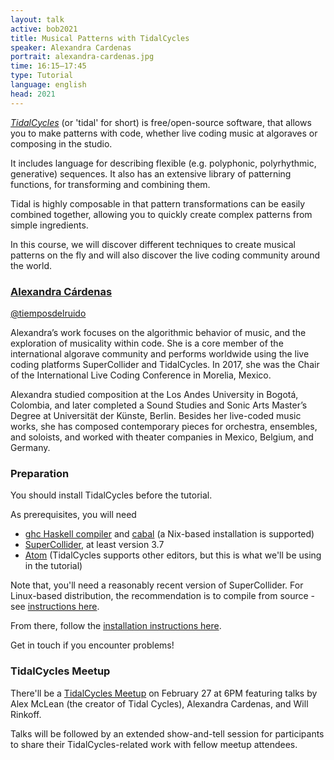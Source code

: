 ```yaml
---
layout: talk
active: bob2021
title: Musical Patterns with TidalCycles 
speaker: Alexandra Cardenas
portrait: alexandra-cardenas.jpg
time: 16:15–17:45
type: Tutorial
language: english
head: 2021
---
```


[*TidalCycles*](https://tidalcycles.org/) (or 'tidal' for short) is
free/open-source software, that allows you to make patterns with code,
whether live coding music at algoraves or composing in the studio.

It includes language for describing flexible (e.g. polyphonic,
polyrhythmic, generative) sequences. It also has an extensive library of
patterning functions, for transforming and combining them.

Tidal is highly composable in that pattern transformations can be easily
combined together, allowing you to quickly create complex patterns from
simple ingredients.

In this course, we will discover different techniques to create musical
patterns on the fly and will also discover the live coding community around
the world.

### [Alexandra Cárdenas](http://cargocollective.com/tiemposdelruido)

[@tiemposdelruido](https://twitter.com/tiemposdelruido)

Alexandra’s work focuses
on the algorithmic behavior of music, and the exploration of musicality
within code. She is a core member of the international algorave community
and performs worldwide using the live coding platforms SuperCollider and
TidalCycles. In 2017, she was the Chair of the International Live Coding
Conference in Morelia, Mexico.

Alexandra studied composition at the Los Andes University in Bogotá,
Colombia, and later completed a Sound Studies and Sonic Arts Master’s
Degree at Universität der Künste, Berlin. Besides her live-coded music
works, she has composed contemporary pieces for orchestra, ensembles, and
soloists, and worked with theater companies in Mexico, Belgium, and Germany.

### Preparation

You should install TidalCycles before the tutorial.

As prerequisites, you will need

- [ghc Haskell compiler](https://www.haskell.org/ghc/) and [cabal](https://www.haskell.org/cabal/)  (a Nix-based installation
  is supported)
- [SuperCollider](https://supercollider.github.io/), at least version 3.7
- [Atom](https://atom.io/) (TidalCycles supports other editors, but this is what
  we'll be using in the tutorial)
  
Note that, you'll need a reasonably recent version of SuperCollider.
For Linux-based distribution, the recommendation is to compile from
source - see [instructions here](https://tidalcycles.org/Linux_installation).

From there, follow the [installation instructions
here](https://tidalcycles.org/Installation).

Get in touch if you encounter problems!

### TidalCycles Meetup

There'll be a [TidalCycles Meetup](https://www.facebook.com/events/450484782753326/) 
on February 27 at 6PM
featuring talks by Alex McLean (the creator of Tidal Cycles),
Alexandra Cardenas, and Will Rinkoff.

Talks will be followed by an extended show-and-tell session for
participants to share their TidalCycles-related work with fellow
meetup attendees.
